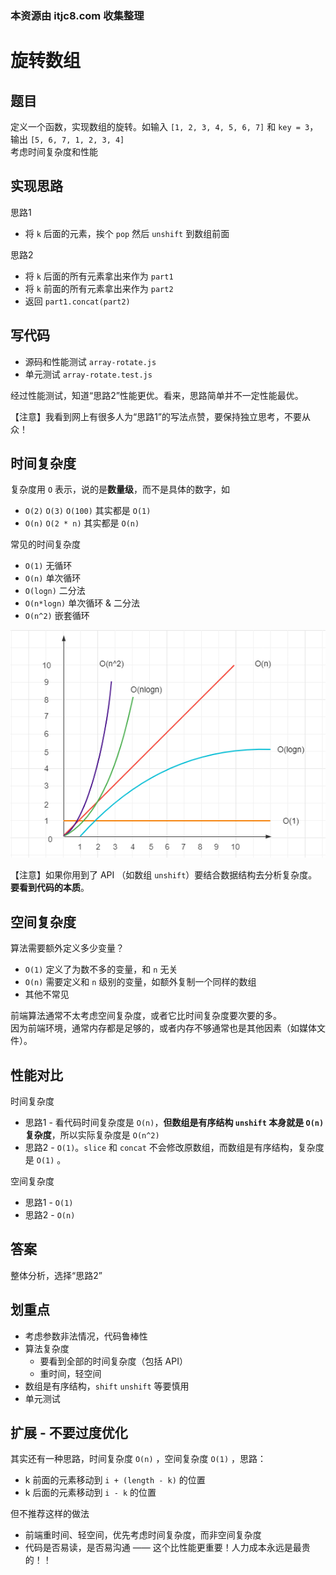 ### 本资源由 itjc8.com 收集整理
# 旋转数组

## 题目

定义一个函数，实现数组的旋转。如输入 `[1, 2, 3, 4, 5, 6, 7]` 和 `key = 3`， 输出 `[5, 6, 7, 1, 2, 3, 4]`<br>
考虑时间复杂度和性能

## 实现思路

思路1
- 将 `k` 后面的元素，挨个 `pop` 然后 `unshift` 到数组前面

思路2
- 将 `k` 后面的所有元素拿出来作为 `part1`
- 将 `k` 前面的所有元素拿出来作为 `part2`
- 返回 `part1.concat(part2)`

## 写代码

- 源码和性能测试 `array-rotate.js`
- 单元测试 `array-rotate.test.js`

经过性能测试，知道“思路2”性能更优。看来，思路简单并不一定性能最优。

【注意】我看到网上有很多人为“思路1”的写法点赞，要保持独立思考，不要从众！

## 时间复杂度

复杂度用 `O` 表示，说的是**数量级**，而不是具体的数字，如
- `O(2)` `O(3)` `O(100)` 其实都是 `O(1)`
- `O(n)` `O(2 * n)` 其实都是 `O(n)`

常见的时间复杂度
- `O(1)` 无循环
- `O(n)` 单次循环
- `O(logn)` 二分法
- `O(n*logn)` 单次循环 & 二分法
- `O(n^2)` 嵌套循环

![](./img/时间复杂度.png)

【注意】如果你用到了 API （如数组 `unshift`）要结合数据结构去分析复杂度。**要看到代码的本质**。

## 空间复杂度

算法需要额外定义多少变量？

- `O(1)` 定义了为数不多的变量，和 `n` 无关
- `O(n)` 需要定义和 `n` 级别的变量，如额外复制一个同样的数组
- 其他不常见

前端算法通常不太考虑空间复杂度，或者它比时间复杂度要次要的多。<br>
因为前端环境，通常内存都是足够的，或者内存不够通常也是其他因素（如媒体文件）。

## 性能对比

时间复杂度
- 思路1 - 看代码时间复杂度是 `O(n)`，**但数组是有序结构 `unshift` 本身就是 `O(n)` 复杂度**，所以实际复杂度是 `O(n^2)`
- 思路2 - `O(1)`。`slice` 和 `concat` 不会修改原数组，而数组是有序结构，复杂度是 `O(1)` 。

空间复杂度
- 思路1 - `O(1)`
- 思路2 - `O(n)`

## 答案

整体分析，选择“思路2”

## 划重点

- 考虑参数非法情况，代码鲁棒性
- 算法复杂度
    - 要看到全部的时间复杂度（包括 API）
    - 重时间，轻空间
- 数组是有序结构，`shift` `unshift` 等要慎用
- 单元测试

## 扩展 - 不要过度优化

其实还有一种思路，时间复杂度 `O(n)` ，空间复杂度 `O(1)` ，思路：
- k 前面的元素移动到 `i + (length - k)` 的位置
- k 后面的元素移动到 `i - k` 的位置

但不推荐这样的做法
- 前端重时间、轻空间，优先考虑时间复杂度，而非空间复杂度
- 代码是否易读，是否易沟通 —— 这个比性能更重要！人力成本永远是最贵的！！
